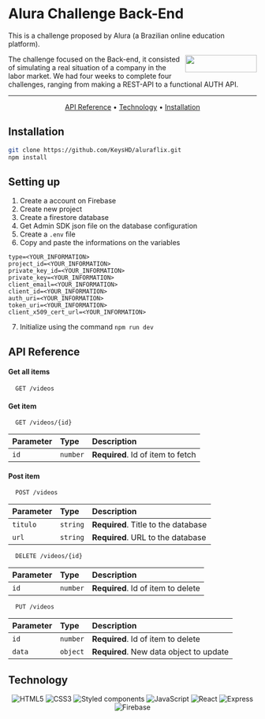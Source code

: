 # Alura Challenge Back-End

This is a challenge proposed by Alura (a Brazilian online education platform).

<img align="right" width="145" height="35" src="https://i.imgur.com/LN16y28.png">

The challenge focused on the Back-end, it consisted of simulating a real situation of a company in the labor market. We had four weeks to complete four challenges, ranging from making a REST-API to a functional AUTH API.

---

<p align="center">
 <a href="#api-reference">API Reference</a> • 
 <a href="#technology">Technology</a> • 
 <a href="#installation">Installation</a>
</p>


## Installation
```bash
git clone https://github.com/KeysHD/aluraflix.git
npm install
```

## Setting up
1. Create a account on Firebase
2. Create new project
3. Create a firestore database
4. Get Admin SDK json file on the database configuration
5. Create a `.env` file
6. Copy and paste the informations on the variables
```
type=<YOUR_INFORMATION>
project_id=<YOUR_INFORMATION>
private_key_id=<YOUR_INFORMATION>
private_key=<YOUR_INFORMATION>
client_email=<YOUR_INFORMATION>
client_id=<YOUR_INFORMATION>
auth_uri=<YOUR_INFORMATION>
token_uri=<YOUR_INFORMATION>
client_x509_cert_url=<YOUR_INFORMATION>
```
7. Initialize using the command `npm run dev`

## API Reference

#### Get all items

```http
  GET /videos
```

#### Get item

```http
  GET /videos/{id}
```

| Parameter | Type     | Description                       |
| :-------- | :------- | :-------------------------------- |
| `id`      | `number` | **Required**. Id of item to fetch |

#### Post item

```http
  POST /videos
```

| Parameter | Type     | Description                       |
| :-------- | :------- | :-------------------------------- |
| `titulo`  | `string` | **Required**. Title to the database |
| `url`     | `string` | **Required**. URL to the database |

```http
  DELETE /videos/{id}
```

| Parameter | Type     | Description                       |
| :-------- | :------- | :-------------------------------- |
| `id`      | `number` | **Required**. Id of item to delete |

```http
  PUT /videos
```

| Parameter | Type     | Description                       |
| :-------- | :------- | :-------------------------------- |
| `id`      | `number` | **Required**. Id of item to delete |
| `data`      | `object` | **Required**. New data object to update |


## Technology
<p align="center">
  <img alt="HTML5" src="https://img.shields.io/badge/html5-%23E34F26.svg?style=for-the-badge&logo=html5&logoColor=white"/>
  <img alt="CSS3" src="https://img.shields.io/badge/css3-%231572B6.svg?style=for-the-badge&logo=css3&logoColor=white"/>
  <img alt="Styled components" src="https://img.shields.io/badge/styled--components-DB7093?style=for-the-badge&logo=styled-components&logoColor=white"/>
  <img alt="JavaScript" src="https://img.shields.io/badge/javascript-%23323330.svg?style=for-the-badge&logo=javascript&logoColor=%23F7DF1E"/>
  <img alt="React" src="https://img.shields.io/badge/react-%2320232a.svg?style=for-the-badge&logo=react&logoColor=%2361DAFB"/>
  <img alt="Express" src="https://img.shields.io/badge/Express-%2320232a.svg?style=for-the-badge&logo=express&logoColor=%fff"/>
  <img alt="Firebase" src="https://img.shields.io/badge/firebase-ffca28?style=for-the-badge&logo=firebase&logoColor=black"/>
</p>